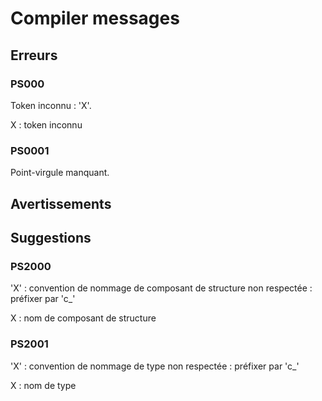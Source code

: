 # Compiler messages

## Erreurs

### PS000

Token inconnu : 'X'.

X : token inconnu

### PS0001

Point-virgule manquant.

## Avertissements

## Suggestions

### PS2000

'X' : convention de nommage de composant de structure non respectée : préfixer par 'c_'

X : nom de composant de structure

### PS2001

'X' : convention de nommage de type non respectée : préfixer par 'c_'

X : nom de type
